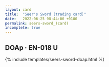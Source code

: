 ```yaml
---
layout: card
title:  "Seer's Sword (trading card)"
date:   2022-06-25 08:44:00 +0100
permalink: seers-sword_(card)
incomplete: true
---
```


## DOAp &middot; EN-018 U

{% include templates/seers-sword-doap.html %}
